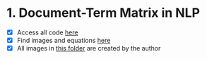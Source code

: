 # 1. Document-Term Matrix in NLP

- [x] Access all code [here](https://github.com/balapriyac/HackerNoon-Blogging-Fellowship/tree/main/1-document-term-matrix/code)
- [x] Find images and equations [here](https://github.com/balapriyac/HackerNoon-Blogging-Fellowship/tree/main/1-document-term-matrix/images)
- [x] All images in [this folder](https://github.com/balapriyac/HackerNoon-Blogging-Fellowship/tree/main/1-document-term-matrix/images) are created by the author
